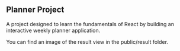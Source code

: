 ## Planner Project

A project designed to learn the fundamentals of React by building an interactive weekly planner application.

You can find an image of the result view in the public/result folder.
